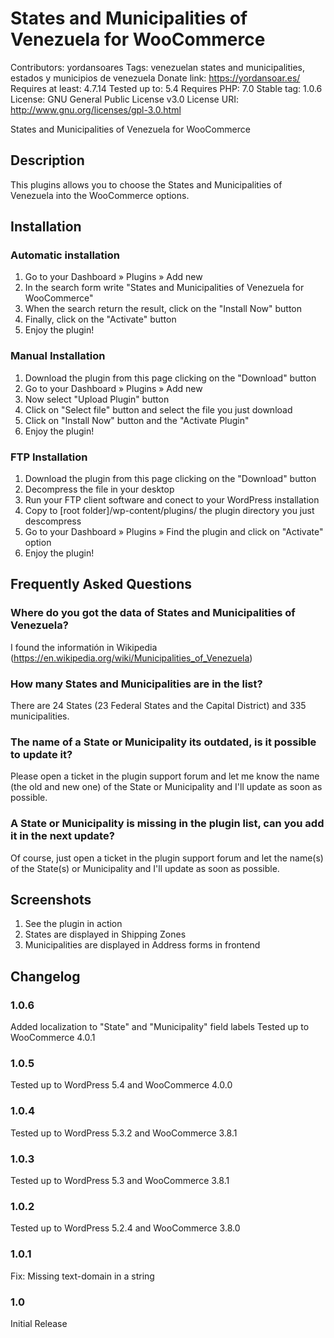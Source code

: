 # States and Municipalities of Venezuela for WooCommerce
Contributors: yordansoares
Tags: venezuelan states and municipalities, estados y municipios de venezuela
Donate link: https://yordansoar.es/
Requires at least: 4.7.14
Tested up to: 5.4
Requires PHP: 7.0
Stable tag: 1.0.6
License: GNU General Public License v3.0
License URI: http://www.gnu.org/licenses/gpl-3.0.html

States and Municipalities of Venezuela for WooCommerce

## Description
This plugins allows you to choose the States and Municipalities of Venezuela into the WooCommerce options.

## Installation
### Automatic installation
1. Go to your Dashboard » Plugins » Add new
2. In the search form write "States and Municipalities of Venezuela for WooCommerce"
3. When the search return the result, click on the "Install Now" button
4. Finally, click on the "Activate" button
5. Enjoy the plugin!

### Manual Installation 
1. Download the plugin from this page clicking on the "Download" button
2. Go to your Dashboard » Plugins » Add new
3. Now select "Upload Plugin" button
4. Click on "Select file" button and select the file you just download
5. Click on "Install Now" button and the "Activate Plugin"
6. Enjoy the plugin!

### FTP Installation
1. Download the plugin from this page clicking on the "Download" button
2. Decompress the file in your desktop
3. Run your FTP client software and conect to your WordPress installation
4. Copy to [root folder]/wp-content/plugins/ the plugin directory you just descompress
5. Go to your Dashboard » Plugins » Find the plugin and click on "Activate" option
6. Enjoy the plugin!

## Frequently Asked Questions
### Where do you got the data of States and Municipalities of Venezuela?
I found the informatión in Wikipedia (https://en.wikipedia.org/wiki/Municipalities_of_Venezuela)

### How many States and Municipalities are in the list?
There are 24 States (23 Federal States and the Capital District) and 335 municipalities.

### The name of a State or Municipality its outdated, is it possible to update it? 
Please open a ticket in the plugin support forum and let me know the name (the old and new one) of the State or Municipality and I'll update as soon as possible.

### A State or Municipality is missing in the plugin list, can you add it in the next update?
Of course, just open a ticket in the plugin support forum and let the name(s) of the State(s) or Municipality and I'll update as soon as possible.

## Screenshots
1. See the plugin in action
2. States are displayed in Shipping Zones
3. Municipalities are displayed in Address forms in frontend

## Changelog
### 1.0.6
Added localization to "State" and "Municipality" field labels
Tested up to WooCommerce 4.0.1
### 1.0.5
Tested up to WordPress 5.4 and WooCommerce 4.0.0
### 1.0.4
Tested up to WordPress 5.3.2 and WooCommerce 3.8.1
### 1.0.3
Tested up to WordPress 5.3 and WooCommerce 3.8.1
### 1.0.2
Tested up to WordPress 5.2.4 and WooCommerce 3.8.0
### 1.0.1
Fix: Missing text-domain in a string
### 1.0
Initial Release